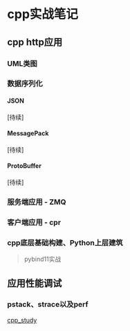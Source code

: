 # cpp实战笔记

## cpp http应用

### UML类图

### 数据序列化

#### JSON
[待续]

#### MessagePack
[待续]

#### ProtoBuffer
[待续]

### 服务端应用 - ZMQ

### 客户端应用 - cpr

### cpp底层基础构建、Python上层建筑

> pybind11实战

## 应用性能调试

### pstack、strace以及perf

[cpp_study](https://github.com/chronolaw/cpp_study)

